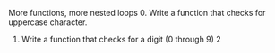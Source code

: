 More functions, more nested loops
0. Write a function that checks for uppercase character.
1. Write a function that checks for a digit (0 through 9)
2
